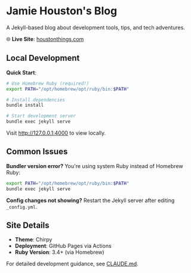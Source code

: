 # Jamie Houston's Blog

A Jekyll-based blog about development tools, tips, and tech adventures.

🌐 **Live Site**: [houstonthings.com](https://houstonthings.com)

## Local Development

**Quick Start**:
```bash
# Use Homebrew Ruby (required!)
export PATH="/opt/homebrew/opt/ruby/bin:$PATH"

# Install dependencies
bundle install

# Start development server
bundle exec jekyll serve
```

Visit http://127.0.0.1:4000 to view locally.

## Common Issues

**Bundler version error?** You're using system Ruby instead of Homebrew Ruby:
```bash
export PATH="/opt/homebrew/opt/ruby/bin:$PATH"
bundle exec jekyll serve
```

**Config changes not showing?** Restart the Jekyll server after editing `_config.yml`.

## Site Details

- **Theme**: Chirpy
- **Deployment**: GitHub Pages via Actions
- **Ruby Version**: 3.4+ (via Homebrew)

For detailed development guidance, see [CLAUDE.md](CLAUDE.md).
